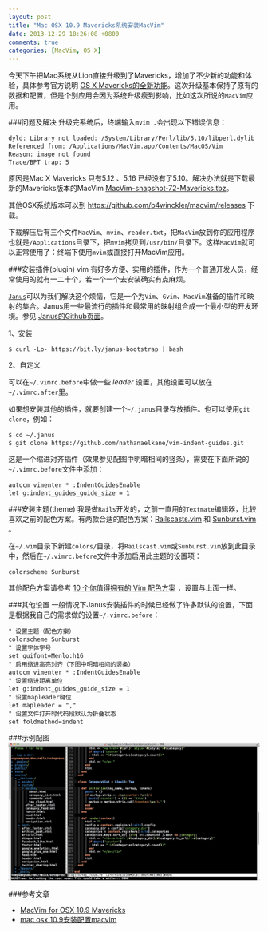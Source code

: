 ```yaml
---
layout: post
title: "Mac OSX 10.9 Mavericks系统安装MacVim"
date: 2013-12-29 18:26:08 +0800
comments: true
categories: [MacVim, OS X]
---
```


今天下午把Mac系统从Lion直接升级到了Mavericks，增加了不少新的功能和体验，具体参考官方说明 [OS X Mavericks的全新功能](https://help.apple.com/osx-mavericks/whats-new-from-lion)。这次升级基本保持了原有的数据和配置，但是个别应用会因为系统升级瘦到影响，比如这次所说的`MacVim`应用。

###问题及解决
升级完系统后，终端输入`mvim .`会出现以下错误信息：

```
dyld: Library not loaded: /System/Library/Perl/lib/5.10/libperl.dylib
Referenced from: /Applications/MacVim.app/Contents/MacOS/Vim
Reason: image not found
Trace/BPT trap: 5
```

原因是Mac X Mavericks 只有5.12 、5.16 已经没有了5.10。解决办法就是下载最新的Mavericks版本的MacVim [MacVim-snapshot-72-Mavericks.tbz](https://github.com/b4winckler/macvim/releases/download/snapshot-72/MacVim-snapshot-72-Mavericks.tbz)。

<!-- more -->

其他OSX系统版本可以到 https://github.com/b4winckler/macvim/releases 下载。

下载解压后有三个文件`MacVim`、`mvim`、`reader.txt`，把`MacVim`放到你的应用程序也就是`/Applications`目录下，把`mvim`拷贝到`/usr/bin/`目录下。这样`MacVim`就可以正常使用了：终端下使用`mvim`或直接打开MacVim应用。

###安装插件(plugin)
vim 有好多方便、实用的插件，作为一个普通开发人员，经常使用的就有一二十个，若一个一个去安装确实有点麻烦。

[`Janus`](https://github.com/carlhuda/janus)可以为我们解决这个烦恼，它是一个为`Vim`、`Gvim`、`MacVim`准备的插件和映射的集合。Janus用一些最流行的插件和最常用的映射组合成一个最小型的开发环境。参见 [Janus的Github页面](https://github.com/carlhuda/janus)。

1、安装


```
$ curl -Lo- https://bit.ly/janus-bootstrap | bash
```

2、自定义  

可以在`~/.vimrc.before`中做一些 *leader* 设置，其他设置可以放在 `~/.vimrc.after`里。

如果想安装其他的插件，就要创建一个`~/.janus`目录存放插件。也可以使用`git clone`，例如：

```
$ cd ~/.janus
$ git clone https://github.com/nathanaelkane/vim-indent-guides.git
```

这是一个缩进对齐插件（效果参见配图中明暗相间的竖条），需要在下面所说的`~/.vimrc.before`文件中添加：

```
autocm vimenter * :IndentGuidesEnable
let g:indent_guides_guide_size = 1
```

###安装主题(theme)
我是做`Rails`开发的，之前一直用的`Textmate`编辑器，比较喜欢之前的配色方案。有两款合适的配色方案：[Railscasts.vim](https://github.com/ryanb/dotfiles/blob/master/vim/colors/railscasts.vim) 和 [Sunburst.vim](https://github.com/gigamo/sunburst.vim/blob/master/.vim/colors/sunburst.vim) 。

在`~/.vim`目录下新建`colors/`目录，将`Railscast.vim`或`Sunburst.vim`放到此目录中，然后在`~/.vimrc.before`文件中添加启用此主题的设置项：

```
colorscheme Sunburst 
```

其他配色方案请参考 [10 个你值得拥有的 Vim 配色方案](http://www.oschina.net/news/32306/10-vim-color-schemes-you-need-to-own) ，设置与上面一样。

###其他设置
一般情况下Janus安装插件的时候已经做了许多默认的设置，下面是根据我自己的需求做的设置`~/.vimrc.before`：

```
" 设置主题（配色方案）
colorscheme Sunburst
" 设置字体字号
set guifont=Menlo:h16
" 启用缩进高亮对齐（下图中明暗相间的竖条） 
autocm vimenter * :IndentGuidesEnable
" 设置缩进距离单位
let g:indent_guides_guide_size = 1
" 设置mapleader键位
let mapleader = ","
" 设置文件打开时代码段默认为折叠状态
set foldmethod=indent
```

###示例配图
![example](/images/post_img/A84412D6-BA8F-49F3-B48A-1A4AB8F67E48.png "示例配图")

###参考文章
* [MacVim for OSX 10.9 Mavericks](http://kodira.de/2013/10/macvim-osx-10-9-mavericks/)
* [mac osx 10.9安装配置macvim](http://blog.csdn.net/wildcatlele/article/details/16330009)

